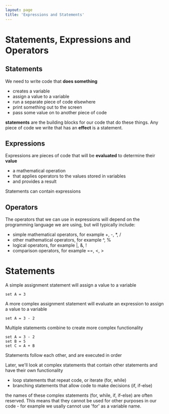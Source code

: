 ```yaml
---
layout: page
title: 'Expressions and Statements'
---
```


# Statements, Expressions and Operators

## Statements
We need to write code that **does something**

* creates a variable
* assign a value to a variable
* run a separate piece of code elsewhere
* print something out to the screen
* pass some value on to another piece of code

**statements** are the building blocks for our code that do these things. Any piece of code we write that has an **effect** is a statement.


## Expressions
Expressions are pieces of code that will be **evaluated** to determine their **value**

* a mathematical operation
* that applies operators to the values stored in variables
* and provides a result

Statements can contain expressions

## Operators

The operators that we can use in expressions will depend on the programming language we are using, but will typically include:

* simple mathematical operators, for example +, -, *, /
* other mathematical operators, for example ^, %
* logical operators, for example |, &, !
* comparison operators, for example ==, <, >

# Statements

A simple assignment statement will assign a value to a variable

```
set A = 3
```

A more complex assignment statement will evaluate an expression to assign a value to a variable

```
set A = 3 - 2 
```

Multiple statements combine to create more complex functionality

```
set A = 3 - 2
set B = 5
set C = A + B
```

Statements follow each other, and are executed in order

Later, we'll look at complex statements that contain other statements and have their own functionality

* loop statements that repeat code, or iterate (for, while)
* branching statements that allow code to make decisions (if, if-else)

the names of these complex statements (for, while, if, if-else) are often reserved. This means that they cannot be used for other purposes in our code - for example we usally cannot use 'for' as a variable name. 

